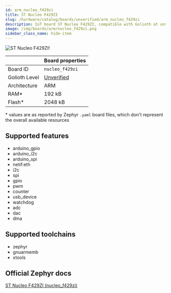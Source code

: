 ```yaml
---
id: arm_nucleo_f429zi
title: ST Nucleo F429ZI
slug: /hardware/catalog/boards/unverified/arm_nucleo_f429zi
description: IoT board ST Nucleo F429ZI, compatible with Golioth at unverified level.
image: /img/boards/arm/nucleo_f429zi.png
sidebar_class_name: hide-item
---
```


[//]: # (This is an auto-generated file, do not edit! Changes to it will be lost upon re-generation)

![ST Nucleo F429ZI!](/img/boards/arm/nucleo_f429zi.png "ST Nucleo F429ZI")

|                | Board properties     |
| -------------  | -------------------- |
| Board ID       | `nucleo_f429zi` |
| Golioth Level  | [Unverified](/hardware#unverified-boards) |
| Architecture   | ARM |
| RAM*           | 192 kB |
| Flash*         | 2048 kB |

\* values are as reported by Zephyr `.yaml` board files, which don't represent the overall available resources



## Supported features

* arduino_gpio
* arduino_i2c
* arduino_spi
* netif:eth
* i2c
* spi
* gpio
* pwm
* counter
* usb_device
* watchdog
* adc
* dac
* dma

## Supported toolchains

* zephyr
* gnuarmemb
* xtools

## Official Zephyr docs

[ST Nucleo F429ZI (nucleo_f429zi)](https://docs.zephyrproject.org/latest/boards/arm/nucleo_f429zi/doc/index.html)
